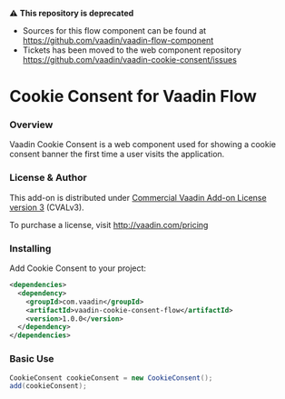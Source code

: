  ⚠️ **This repository is deprecated**
- Sources for this flow component can be found at https://github.com/vaadin/vaadin-flow-component
- Tickets has been moved to the web component repository https://github.com/vaadin/vaadin-cookie-consent/issues


# Cookie Consent for Vaadin Flow

### Overview
Vaadin Cookie Consent is a web component used for showing a cookie consent banner the first time a user visits the application.

### License & Author

This add-on is distributed under [Commercial Vaadin Add-on License version 3](http://vaadin.com/license/cval-3) (CVALv3).

To purchase a license, visit http://vaadin.com/pricing

### Installing
Add Cookie Consent to your project:

```xml
<dependencies>
  <dependency>
    <groupId>com.vaadin</groupId>
    <artifactId>vaadin-cookie-consent-flow</artifactId>
    <version>1.0.0</version>
  </dependency>
</dependencies>
```

### Basic Use

```java
CookieConsent cookieConsent = new CookieConsent();
add(cookieConsent);
```
